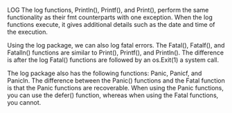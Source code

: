 LOG
The log functions, Println(), Printf(), and Print(), perform the same functionality as their fmt counterparts with one exception. When the log functions execute, it gives additional details such as the date and time of the execution.

Using the log package, we can also log fatal errors. The Fatal(), Fatalf(), and Fatalln() functions are similar to Print(), Printf(), and Println(). The difference is after the log Fatal() functions are followed by an os.Exit(1) a system call.

The log package also has the following functions: Panic, Panicf, and Panicln. The difference between the Panic() functions and the Fatal function is that the Panic functions are recoverable. When using the Panic functions, you can use the defer() function, whereas when using the Fatal functions, you cannot.